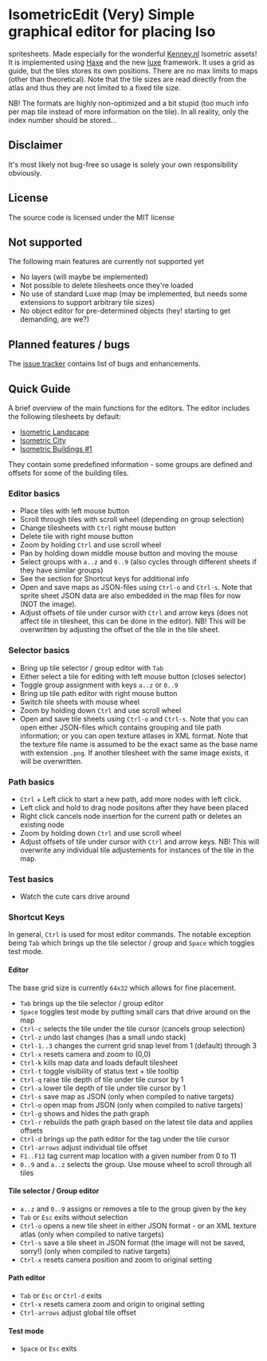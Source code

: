 # IsometricEdit (**Very**) Simple graphical editor for placing Iso
spritesheets. Made especially for the wonderful [Kenney.nl](http://kenney.nl)
Isometric assets! It is implemented using [Haxe](http://haxe.org/) and the new
[luxe](http://luxeengine.com/) framework. It uses a grid as guide, but the tiles stores its own
positions. There are no max limits to maps (other than theoretical). Note that
the tile sizes are read directly from the atlas and thus they are not limited
to a fixed tile size.

NB! The formats are highly non-optimized and a bit stupid (too much info per map tile instead of more information on the tile). In all reality, only the index number should be stored...

## Disclaimer
It's most likely not bug-free so usage is solely your own responsibility obviously.

## License
The source code is licensed under the MIT license

## Not supported
The following main features are currently not supported yet
- No layers (will maybe be implemented)
- Not possible to delete tilesheets once they're loaded
- No use of standard Luxe map (may be implemented, but needs some extensions to support arbitrary tile sizes)
- No object editor for pre-determined objects (hey! starting to get demanding, are we?)

## Planned features / bugs
The [issue tracker](https://github.com/DjPale/IsometricEdit/issues) contains list of bugs and enhancements.

## Quick Guide
A brief overview of the main functions for the editors. The editor includes the following tilesheets by default:
- [Isometric Landscape](http://www.kenney.nl/assets/isometric-landscape)
- [Isometric City](http://www.kenney.nl/assets/isometric-city)
- [Isometric Buildings #1](http://www.kenney.nl/assets/isometric-buildings)

They contain some predefined information - some groups are defined and offsets for some of the building tiles.

### Editor basics
- Place tiles with left mouse button
- Scroll through tiles with scroll wheel (depending on group selection)
- Change tilesheets with `Ctrl` right mouse button
- Delete tile with right mouse button
- Zoom by holding `Ctrl` and use scroll wheel
- Pan by holding down middle mouse button and moving the mouse
- Select groups with `a..z` and `0..9` (also cycles through different sheets if they have similar groups)
- See the section for Shortcut keys for additional info
- Open and save maps as JSON-files using `Ctrl-o` and `Ctrl-s`. Note that sprite sheet JSON data are also embedded in the map files for 
now (NOT the image).
- Adjust offsets of tile under cursor with `Ctrl` and arrow keys (does not affect tile in tilesheet, this can be done in the editor). NB! This will be overwritten by adjusting the offset of the tile in the tile sheet.

### Selector basics
- Bring up tile selector / group editor with `Tab`
- Either select a tile for editing with left mouse button (closes selector)
- Toggle group assignment with keys `a..z` or `0..9`
- Bring up tile path editor with right mouse button
- Switch tile sheets with mouse wheel
- Zoom by holding down `Ctrl` and use scroll wheel
- Open and save tile sheets using `Ctrl-o` and `Ctrl-s`. Note that you can open either JSON-files which contains grouping and tile path information; or you can open texture atlases in XML format. Note that the texture file name is assumed to be the exact same as the base name with extension `.png`. If another tilesheet with the same image exists, it will be overwritten.

### Path basics
- `Ctrl` + Left click to start a new path, add more nodes with left click.
- Left click and hold to drag node positons after they have been placed
- Right click cancels node insertion for the current path or deletes an existing node
- Zoom by holding down `Ctrl` and use scroll wheel
- Adjust offsets of tile under cursor with `Ctrl` and arrow keys. NB! This will overwrite any individual tile adjustements for instances of the tile in the map.

### Test basics
- Watch the cute cars drive around

### Shortcut Keys

In general, `Ctrl` is used for most editor commands. The notable exception being `Tab` which brings up the tile selector / group and `Space` which toggles test mode.

#### Editor

The base grid size is currently `64x32` which allows for fine placement.

- `Tab` brings up the tile selector / group editor
- `Space` toggles test mode by putting small cars that drive around on the map
- `Ctrl-c` selects the tile under the tile cursor (cancels group selection)
- `Ctrl-z` undo last changes (has a small undo stack)
- `Ctrl-1..3` changes the current grid snap level from 1 (default) through 3
- `Ctrl-x` resets camera and zoom to (0,0)
- `Ctrl-k` kills map data and loads default tilesheet
- `Ctrl-t` toggle visibility of status text + tile tooltip
- `Ctrl-q` raise tile depth of tile under tile cursor by 1
- `Ctrl-a` lower tile depth of tile under tile cursor by 1
- `Ctrl-s` save map as JSON (only when compiled to native targets)
- `Ctrl-o` open map from JSON (only when compiled to native targets)
- `Ctrl-g` shows and hides the path graph
- `Ctrl-r` rebuilds the path graph based on the latest tile data and applies offsets
- `Ctrl-d` brings up the path editor for the tag under the tile cursor
- `Ctrl-arrows` adjust individual tile offset
- `F1..F12` tag current map location with a given number from 0 to 11
- `0..9` and `a..z` selects the group. Use mouse wheel to scroll through all tiles

#### Tile selector / Group editor

- `a..z` and `0..9` assigns or removes a tile to the group given by the key
- `Tab` or `Esc` exits without selection
- `Ctrl-o` opens a new tile sheet in either JSON format - or an XML texture atlas (only when compiled to native targets)
- `Ctrl-s` save a tile sheet in JSON format (the image will not be saved, sorry!) (only when compiled to native targets)
- `Ctrl-x` resets camera position and zoom to original setting

#### Path editor

- `Tab` or `Esc` or `Ctrl-d` exits
- `Ctrl-x` resets camera zoom and origin to original setting
- `Ctrl-arrows` adjust global tile offset

#### Test mode

- `Space` or `Esc` exits
